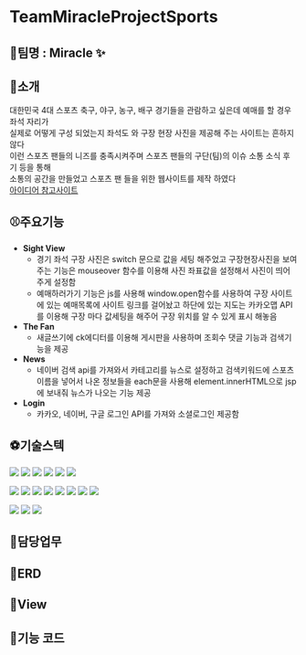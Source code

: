# TeamMiracleProjectSports
## 📌팀명 : Miracle ✨

## 📌소개
대한민국 4대 스포츠 축구, 야구, 농구, 배구 경기들을 관람하고 싶은데 예매를 할 경우 좌석 자리가<br>
실제로 어떻게 구성 되었는지 좌석도 와 구장 현장 사진을 제공해 주는 사이트는 흔하지 않다<br>
이런 스포츠 팬들의 니즈를 충족시켜주며 스포츠 팬들의 구단(팀)의 이슈 소통 소식 후기 등을 통해<br>
소통의 공간을 만들었고 스포츠 팬 들을 위한 웹사이트를 제작 하였다<br>
[아이디어 참고사이트](https://myseatcheck.com/)

## ⚾주요기능
* **Sight View**
  * 경기 좌석 구장 사진은 switch 문으로 값을 세팅 해주었고 구장현장사진을 보여주는 기능은 mouseover 함수를 이용해 사진 좌표값을 설정해서 사진이 띄어주게 설정함<br>
  * 예매하러가기 기능은 js를 사용해 window.open함수를 사용하여 구장 사이트에 있는 예매목록에 사이트 링크를 걸어놨고 하단에 있는 지도는 카카오맵 API를 이용해 구장 마다 값세팅을 해주어 구장 위치를 알 수 있게 표시 해놓음<br>
* **The Fan**
  * 새글쓰기에 ck에디터를 이용해 게시판을 사용하며 조회수 댓글 기능과 검색기능을 제공<br>
* **News**
  * 네이버 검색 api를 가져와서 카테고리를 뉴스로 설정하고 검색키워드에 스포츠이름을 넣어서
    나온 정보들을 each문을 사용해 element.innerHTML으로 jsp에 보내줘 뉴스가 나오는 기능 제공
* **Login**
  * 카카오, 네이버, 구글 로그인 API를 가져와 소셜로그인 제공함    
 
## ⚽기술스텍
<img src="https://img.shields.io/badge/eclipse-2C2255?style=for-the-badge&logo=eclipse&logoColor=white"> <img src="https://img.shields.io/badge/vs code-0066CC?style=for-the-badge&logo=vscode&logoColor=white"> <img src="https://img.shields.io/badge/oracle-F80000?style=for-the-badge&logo=oracle&logoColor=white"> <img src="https://img.shields.io/badge/sourcetree-blue?style=for-the-badge&logo=sourcetree&logoColor=white"> <img src="https://img.shields.io/badge/github-181717?style=for-the-badge&logo=github&logoColor=white"> <img src="https://img.shields.io/badge/apache tomcat-F8DC75?style=for-the-badge&logo=apachetomcat&logoColor=black"> 


<img src="https://img.shields.io/badge/JAVA-007396?style=for-the-badge&logo=JAVA&logoColor=white"> <img src="https://img.shields.io/badge/javascript-F7DF1E?style=for-the-badge&logo=javascript&logoColor=white"> <img src="https://img.shields.io/badge/css-1572B6?style=for-the-badge&logo=css3&logoColor=white"> <img src="https://img.shields.io/badge/html-E34F26?style=for-the-badge&logo=html5&logoColor=white"> <img src="https://img.shields.io/badge/ajax-1572B6?style=for-the-badge&logo=ajax&logoColor=white"> <img src="https://img.shields.io/badge/jquery-0769AD?style=for-the-badge&logo=jquery&logoColor=white"> <img src="https://img.shields.io/badge/mybatis-black?style=for-the-badge&logo=mybatis&logoColor=white"> <img src="https://img.shields.io/badge/spring-6DB33F?style=for-the-badge&logo=spring&logoColor=white"> 

<img src="https://img.shields.io/badge/figma-black?style=for-the-badge&logo=figma&logoColor=white"> <img src="https://img.shields.io/badge/notion-000000?style=for-the-badge&logo=notion&logoColor=white"> <img src="https://img.shields.io/badge/discord-5865F2?style=for-the-badge&logo=discord&logoColor=white">

## 🧑담당업무

## 🏐ERD

## 🏀View

## 📌기능 코드
